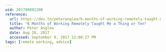 ```yaml
---
uid: 201709091200
reference:
  url: https://dev.to/peteranglea/6-months-of-working-remotely-taught-me-a-thing-orten
  title: "6 Months of Working Remotely Taught Me a Thing or Ten"
  author: Peter Anglea
  date: Aug 28, 2017
  accessed: September 9, 2017 12:00:27 PM
tags: [remote working, advice]
---
```

